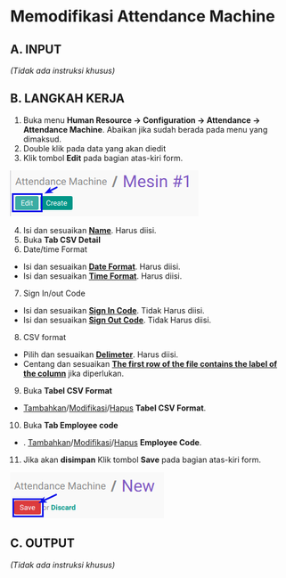 # Memodifikasi Attendance Machine

## A. INPUT

*(Tidak ada instruksi khusus)*

## B. LANGKAH KERJA

1. Buka menu **Human Resource -> Configuration -> Attendance -> Attendance Machine**. Abaikan jika sudah berada pada menu yang dimaksud.
2. Double klik pada data yang akan diedit
3. Klik tombol **Edit** pada bagian atas-kiri form.

![](../../img/attendance-machine/tombol-edit.png)

4. Isi dan sesuaikan **[Name](./penjelasan.md#field-name)**. Harus diisi.
5. Buka **Tab CSV Detail**
6. Date/time Format
- Isi dan sesuaikan **[Date Format](./penjelasan.md#field-date-format)**. Harus diisi.
- Isi dan sesuaikan **[Time Format](./penjelasan.md#field-time-format)**. Harus diisi.
7. Sign In/out Code
- Isi dan sesuaikan **[Sign In Code](./penjelasan.md#field-sign-in-code)**. Tidak Harus diisi.
- Isi dan sesuaikan **[Sign Out Code](./penjelasan.md#field-sign-out-code)**. Tidak Harus diisi.
8. CSV format
- Pilih dan sesuaikan **[Delimeter](./penjelasan.md#field-delimiter)**. Harus diisi.
- Centang dan sesuaikan **[The first row of the file contains the label of the column](./penjelasan.md#field-first-row-header)** jika diperlukan.
9. Buka **Tabel CSV Format**
- <a name="tabcsv">[Tambahkan](./membuat-csv.md)/[Modifikasi](./memodifikasi-csv.md)/[Hapus](./menghapus-csv.md)</a>  **Tabel CSV Format**.
10. Buka **Tab Employee code**
- . <a name="tabemployee">[Tambahkan](./membuat-employee-code.md)/[Modifikasi](./memodifikasi-employee-code.md)/[Hapus](./menghapus-employee-code.md)</a>  **Employee Code**.
11. Jika akan **disimpan** Klik tombol **Save** pada bagian atas-kiri form.

![](../../img/attendance-machine/tombol-save.png)

## C. OUTPUT

*(Tidak ada instruksi khusus)*
